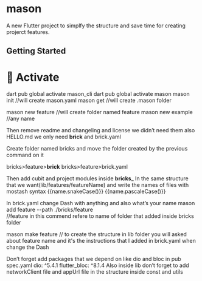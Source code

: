 # mason

A new Flutter project to simplfy the structure and save time for creating projerct features.

## Getting Started

# 🎯 Activate 
dart pub global activate mason_cli
dart pub global activate mason
mason init     //will create mason.yaml
mason get    //will create .mason folder

mason new feature   //will create folder named feature
mason new example //any name 

Then remove readme and changeling and license we didn’t need them also HELLO.md
we only need __brick__ and brick.yaml

Create folder named bricks and move the folder created by the previous command on it


bricks>feature>__brick__
bricks>feature>brick.yaml

Then add cubit and project modules inside __bricks___
In the same structure that we want(lib/features/featureName) and write the names of files with mostash syntax 
{{name.snakeCase()}}
{{name.pascaleCase()}}

In brick.yaml change Dash with anything and also what’s your name
mason add feature  --path ./bricks/feature    
//feature in this commend refere to name of folder that added inside bricks folder

mason make feature   // to create the structure in lib folder you will asked about feature name and it's the instructions that I added in brick.yaml when change the Dash

Don’t forget add packages that we depend on like dio and bloc in pub spec.yaml
dio: ^5.4.1
flutter_bloc: ^8.1.4
Also inside lib don’t forget to add networkClient file and appUrl file in the structure inside const and utils

